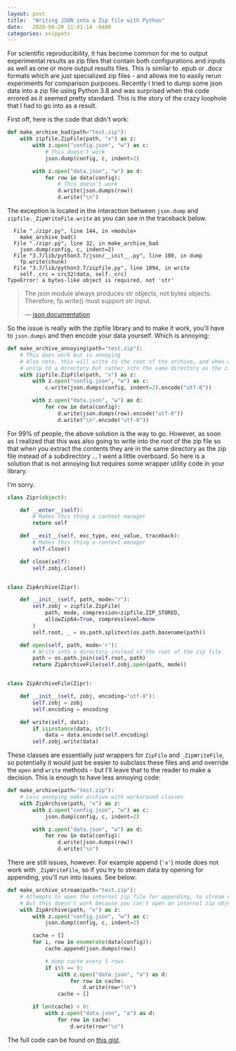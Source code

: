 ```yaml
---
layout: post
title:  "Writing JSON into a Zip file with Python"
date:   2020-08-20 11:41:14 -0400
categories: snippets
---
```


For scientific reproducibility, it has become common for me to output experimental results as zip files that contain both configurations and inputs as well as one or more output results files. This is similar to .epub or .docx formats which are just specialized zip files - and allows me to easily rerun experiments for comparison purposes. Recently I tried to dump some json data into a zip file using Python 3.8 and was surprised when the code errored as it seemed pretty standard. This is the story of the crazy loophole that I had to go into as a result.

First off, here is the code that didn't work:

```python
def make_archive_bad(path="test.zip"):
    with zipfile.ZipFile(path, "x") as z:
        with z.open("config.json", "w") as c:
            # This doesn't work
            json.dump(config, c, indent=2)

        with z.open("data.json", "w") as d:
            for row in data(config):
                # This doesn't work
                d.write(json.dumps(row))
                d.write("\n")
```

The exception is located in the interaction between `json.dump` and `zipfile._ZipWriteFile.write` as you can see in the traceback below.

```
  File "./zipr.py", line 144, in <module>
    make_archive_bad()
  File "./zipr.py", line 32, in make_archive_bad
    json.dump(config, c, indent=2)
  File "3.7/lib/python3.7/json/__init__.py", line 180, in dump
    fp.write(chunk)
  File "3.7/lib/python3.7/zipfile.py", line 1094, in write
    self._crc = crc32(data, self._crc)
TypeError: a bytes-like object is required, not 'str'
```

> The json module always produces str objects, not bytes objects. Therefore, fp.write() must support str input.
>
> &mdash; [json documentation](https://docs.python.org/3/library/json.html#basic-usage)

So the issue is really with the zipfile library and to make it work, you'll have to `json.dumps` and then encode your data yourself. Which is annoying:

```python
def make_archive_annoying(path="test.zip"):
    # This does work but is annoying
    # Also note, this will write to the root of the archive, and when unzipped will not
    # unzip to a directory but rather into the same directory as the zip file
    with zipfile.ZipFile(path, "x") as z:
        with z.open("config.json", "w") as c:
            c.write(json.dumps(config, indent=2).encode("utf-8"))

        with z.open("data.json", "w") as d:
            for row in data(config):
                d.write(json.dumps(row).encode("utf-8"))
                d.write("\n".encode("utf-8"))
```

For 99% of people, the above solution is the way to go. However, as soon as I realized that this was also going to write into the root of the zip file so that when you extract the contents they are in the same directory as the zip file instead of a subdirectory ... I went a little overboard. So here is a solution that is not annoying but requires some wrapper utility code in your library.

I'm sorry.

```python
class Zipr(object):

    def __enter__(self):
        # Makes this thing a context manager
        return self

    def __exit__(self, exc_type, exc_value, traceback):
        # Makes this thing a context manager
        self.close()

    def close(self):
        self.zobj.close()


class ZipArchive(Zipr):

    def __init__(self, path, mode="r"):
        self.zobj = zipfile.ZipFile(
            path, mode, compression=zipfile.ZIP_STORED,
            allowZip64=True, compresslevel=None
        )
        self.root, _ = os.path.splitext(os.path.basename(path))

    def open(self, path, mode='r'):
        # Write into a directory instead of the root of the zip file
        path = os.path.join(self.root, path)
        return ZipArchiveFile(self.zobj.open(path, mode))


class ZipArchiveFile(Zipr):

    def __init__(self, zobj, encoding="utf-8"):
        self.zobj = zobj
        self.encoding = encoding

    def write(self, data):
        if isinstance(data, str):
            data = data.encode(self.encoding)
        self.zobj.write(data)
```

These classes are essentially just wrappers for `ZipFile` and `_ZipWriteFile`, so potentially it would just be easier to subclass these files and and override the `open` and `write` methods - but I'll leave that to the reader to make a decision. This is enough to have less annoying code:

```python
def make_archive(path="test.zip"):
    # Less annoying make archive with workaround classes
    with ZipArchive(path, "x") as z:
        with z.open("config.json", "w") as c:
            json.dump(config, c, indent=2)

        with z.open("data.json", "w") as d:
            for row in data(config):
                d.write(json.dumps(row))
                d.write("\n")
```

There are still issues, however. For example append (`'a'`) mode does not work with `_ZipWriteFile`, so if you try to stream data by opening for appending, you'll run into issues. See below:

```python
def make_archive_stream(path="test.zip"):
    # Attempts to open the internal zip file for appending, to stream data in.
    # But this doesn't work because you can't open an internal zip object for appending
    with ZipArchive(path, "x") as z:
        with z.open("config.json", "w") as c:
            json.dump(config, c, indent=2)

        cache = []
        for i, row in enumerate(data(config)):
            cache.append(json.dumps(row))

            # dump cache every 5 rows
            if i%5 == 0:
                with z.open("data.json", "a") as d:
                    for row in cache:
                        d.write(row+"\n")
                cache = []

        if len(cache) > 0:
            with z.open("data.json", "a") as d:
                for row in cache:
                    d.write(row+"\n")
```

The full code can be found on [this gist](https://gist.github.com/bbengfort/73c142188085e6b417b49d3897fa7d24).